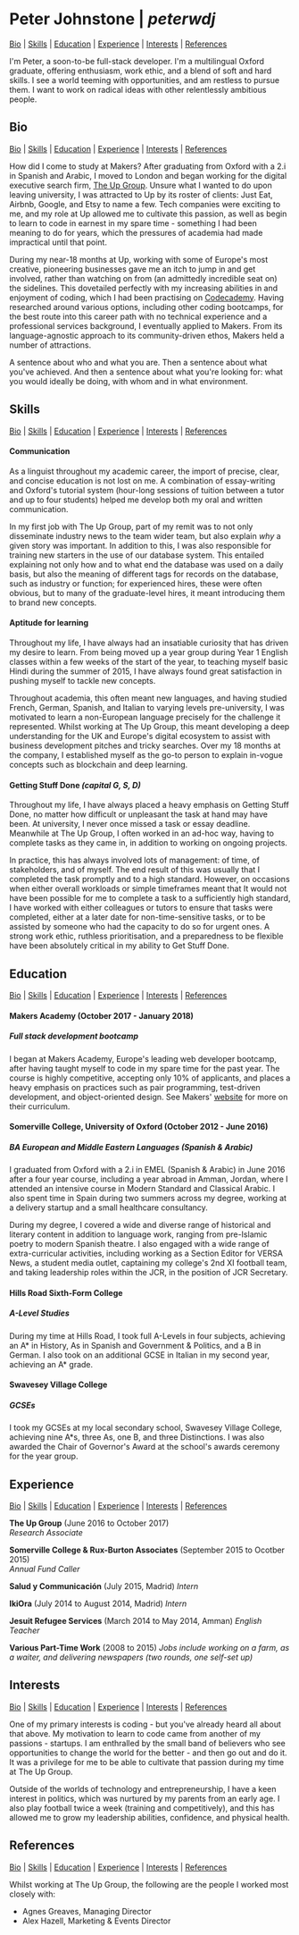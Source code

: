 # Peter Johnstone | *peterwdj*
[Bio](#bio) | [Skills](#skills) | [Education](#education) | [Experience](#experience) | [Interests](#interests) | [References](#references)

I'm Peter, a soon-to-be full-stack developer. I'm a multilingual Oxford graduate, offering enthusiasm, work ethic, and a blend of soft and hard skills. I see a world teeming with opportunities, and am restless to pursue them. I want to work on radical ideas with other relentlessly ambitious people.

## Bio
[Bio](#bio) | [Skills](#skills) | [Education](#education) | [Experience](#experience) | [Interests](#interests) | [References](#references)

How did I come to study at Makers? After graduating from Oxford with a 2.i in Spanish and Arabic, I moved to London and began working for the digital executive search firm, [The Up Group](http://www.theupgroup.com/). Unsure what I wanted to do upon leaving university, I was attracted to Up by its roster of clients: Just Eat, Airbnb, Google, and Etsy to name a few. Tech companies were exciting to me, and my role at Up allowed me to cultivate this passion, as well as begin to learn to code in earnest in my spare time - something I had been meaning to do for years, which the pressures of academia had made impractical until that point.

During my near-18 months at Up, working with some of Europe's most creative, pioneering businesses gave me an itch to jump in and get involved, rather than watching on from (an admittedly incredible seat on) the sidelines. This dovetailed perfectly with my increasing abilities in and enjoyment of coding, which I had been practising on [Codecademy](https://www.codecademy.com/). Having researched around various options, including other coding bootcamps, for the best route into this career path with no technical experience and a professional services background, I eventually applied to Makers. From its language-agnostic approach to its community-driven ethos, Makers held a number of attractions.

A sentence about who and what you are. Then a sentence about what you've achieved. And then a sentence about what you're looking for: what you would ideally be doing, with whom and in what environment.

## Skills
[Bio](#bio) | [Skills](#skills) | [Education](#education) | [Experience](#experience) | [Interests](#interests) | [References](#references)

#### Communication

As a linguist throughout my academic career, the import of precise, clear, and concise education is not lost on me. A combination of essay-writing and Oxford's tutorial system (hour-long sessions of tuition between a tutor and up to four students) helped me develop both my oral and written communication.

In my first job with The Up Group, part of my remit was to not only disseminate industry news to the team wider team, but also explain *why* a given story was important. In addition to this, I was also responsible for training new starters in the use of our database system. This entailed explaining not only how and to what end the database was used on a daily basis, but also the meaning of different tags for records on the database, such as industry or function; for experienced hires, these were often obvious, but to many of the graduate-level hires, it meant introducing them to brand new concepts.   

#### Aptitude for learning

Throughout my life, I have always had an insatiable curiosity that has driven my desire to learn. From being moved up a year group during Year 1 English classes within a few weeks of the start of the year, to teaching myself basic Hindi during the summer of 2015, I have always found great satisfaction in pushing myself to tackle new concepts.

Throughout academia, this often meant new languages, and having studied French, German, Spanish, and Italian to varying levels pre-university, I was motivated to learn a non-European language precisely for the challenge it represented. Whilst working at The Up Group, this meant developing a deep understanding for the UK and Europe's digital ecosystem to assist with business development pitches and tricky searches. Over my 18 months at the company, I established myself as the go-to person to explain in-vogue concepts such as blockchain and deep learning.

#### Getting Stuff Done *(capital G, S, D)*

Throughout my life, I have always placed a heavy emphasis on Getting Stuff Done, no matter how difficult or unpleasant the task at hand may have been. At university, I never once missed a task or essay deadline. Meanwhile at The Up Group, I often worked in an ad-hoc way, having to complete tasks as they came in, in addition to working on ongoing projects.

In practice, this has always involved lots of management: of time, of stakeholders, and of myself. The end result of this was usually that I completed the task promptly and to a high standard. However, on occasions when either overall workloads or simple timeframes meant that It would not have been possible for me to complete a task to a sufficiently high standard, I have worked with either colleagues or tutors to ensure that tasks were completed, either at a later date for non-time-sensitive tasks, or to be assisted by someone who had the capacity to do so for urgent ones. A strong work ethic, ruthless prioritisation, and a preparedness to be flexible have been absolutely critical in my ability to Get Stuff Done.


## Education
[Bio](#bio) | [Skills](#skills) | [Education](#education) | [Experience](#experience) | [Interests](#interests) | [References](#references)

#### Makers Academy (October 2017 - January 2018)
##### Full stack development bootcamp

I began at Makers Academy, Europe's leading web developer bootcamp, after having taught myself to code in my spare time for the past year. The course is highly competitive, accepting only 10% of applicants, and places a heavy emphasis on practices such as pair programming, test-driven development, and object-oriented design. See Makers' [website](http://www.makersacademy.com/curriculum/) for more on their curriculum.

#### Somerville College, University of Oxford (October 2012 - June 2016)
##### BA European and Middle Eastern Languages (Spanish & Arabic)

I graduated from Oxford with a 2.i in EMEL (Spanish & Arabic) in June 2016 after a four year course, including a year abroad in Amman, Jordan, where I attended an intensive course in Modern Standard and Classical Arabic. I also spent time in Spain during two summers across my degree, working at a delivery startup and a small healthcare consultancy.

During my degree, I covered a wide and diverse range of historical and literary content in addition to language work, ranging from pre-Islamic poetry to modern Spanish theatre. I also engaged with a wide range of extra-curricular activities, including working as a Section Editor for VERSA News, a student media outlet, captaining my college's 2nd XI football team, and taking leadership roles within the JCR, in the position of JCR Secretary.  

#### Hills Road Sixth-Form College
##### A-Level Studies
During my time at Hills Road, I took full A-Levels in four subjects, achieving an A* in History, As in Spanish and Government & Politics, and a B in German. I also took on an additional GCSE in Italian in my second year, achieving an A* grade.

#### Swavesey Village College
##### GCSEs
I took my GCSEs at my local secondary school, Swavesey Village College, achieving nine A*s, three As, one B, and three Distinctions. I was also awarded the Chair of Governor's Award at the school's awards ceremony for the year group.


## Experience
[Bio](#bio) | [Skills](#skills) | [Education](#education) | [Experience](#experience) | [Interests](#interests) | [References](#references)

**The Up Group** (June 2016 to October 2017)    
*Research Associate*

**Somerville College & Rux-Burton Associates** (September 2015 to Ocotber 2015)   
*Annual Fund Caller*

**Salud y Communicación** (July 2015, Madrid)
*Intern*

**IkiOra** (July 2014 to August 2014, Madrid)
*Intern*

**Jesuit Refugee Services** (March 2014 to May 2014, Amman)
*English Teacher*

**Various Part-Time Work** (2008 to 2015)
*Jobs include working on a farm, as a waiter, and delivering newspapers (two rounds, one self-set up)*


## Interests
[Bio](#bio) | [Skills](#skills) | [Education](#education) | [Experience](#experience) | [Interests](#interests) | [References](#references)

One of my primary interests is coding - but you've already heard all about that above. My motivation to learn to code came from another of my passions - startups. I am enthralled by the small band of believers who see opportunities to change the world for the better - and then go out and do it. It was a privilege for me to be able to cultivate that passion during my time at The Up Group.

Outside of the worlds of technology and entrepreneurship, I have a keen interest in politics, which was nurtured by my parents from an early age. I also play football twice a week (training and competitively), and this has allowed me to grow my leadership abilities, confidence, and physical health.

## References
[Bio](#bio) | [Skills](#skills) | [Education](#education) | [Experience](#experience) | [Interests](#interests) | [References](#references)

Whilst working at The Up Group, the following are the people I worked most closely with:
 - Agnes Greaves, Managing Director
 - Alex Hazell, Marketing & Events Director
